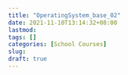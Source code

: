 ```yaml
---
title: "OperatingSystem_base_02"
date: 2021-11-10T13:14:32+08:00
lastmod:
tags: []
categories: [School Courses]
slug:
draft: true
---
```


